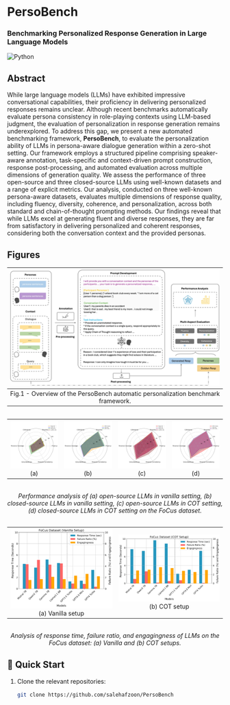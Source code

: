 # PersoBench
### Benchmarking Personalized Response Generation in Large Language Models
![Python](https://img.shields.io/badge/Python-Compatible-green.svg)


## Abstract
While large language models (LLMs) have exhibited impressive conversational capabilities, their proficiency in delivering personalized responses remains unclear. Although recent benchmarks automatically evaluate persona consistency in role-playing contexts using LLM-based judgment, the evaluation of personalization in response generation remains underexplored. To address this gap, we present a new automated benchmarking framework, **PersoBench**, to evaluate the personalization ability of LLMs in persona-aware dialogue generation within a zero-shot setting. Our framework employs a structured pipeline comprising speaker-aware annotation, task-specific and context-driven prompt construction, response post-processing, and automated evaluation across multiple dimensions of generation quality. We assess the performance of three open-source and three closed-source LLMs using well-known datasets and a range of explicit metrics. Our analysis, conducted on three well-known persona-aware datasets, evaluates multiple dimensions of response quality, including fluency, diversity, coherence, and personalization, across both standard and chain-of-thought prompting methods. Our findings reveal that while LLMs excel at generating fluent and diverse responses, they are far from satisfactory in delivering personalized and coherent responses, considering both the conversation context and the provided personas.


## Figures

| ![First Image Description](Figures/PersoBench_Overview.jpg) | 
|:----------------------------------------------------------:|
| Fig.1 - Overview of the PersoBench automatic personalization benchmark framework.|

<div align="center" style="margin: 30px 0;">

<table>
  <tr>
    <td align="center">
      <img src="Figures/radar_vanilla_open_source.png" alt="open-source vanilla" width="300"><br/>
      (a)
    </td>
    <td align="center">
      <img src="Figures/radar_vanilla_closed_source.png" alt="closed-source vanilla" width="300"><br/>
      (b)
    </td>
    <td align="center">
      <img src="Figures/radar_cot_open_source.png" alt="open-source cot" width="300"><br/>
      (c)
    </td>
    <td align="center">
      <img src="Figures/radar_cot_closed_source.png" alt="closed-source cot" width="300"><br/>
      (d)
    </td>
  </tr>
</table>

<br/>

<em>
Performance analysis of (a) open-source LLMs in vanilla setting,  
(b) closed-source LLMs in vanilla setting,  
(c) open-source LLMs in COT setting,  
(d) closed-source LLMs in COT setting on the FoCus dataset.
</em>

</div>


<div align="center" style="margin: 30px 0;">

<table>
  <tr>
    <td align="center">
      <img src="Figures/focus_vanilla_setup_grouped_plus_scaled.png" alt="vanilla setup" width="350"><br/>
      (a) Vanilla setup
    </td>
    <td align="center">
      <img src="Figures/focus_cot_setup_grouped_plus_scaled.png" alt="cot setup" width="350"><br/>
      (b) COT setup
    </td>
  </tr>
</table>

<br/>

<em>
Analysis of response time, failure ratio, and engagingness of LLMs on the FoCus dataset:  
(a) Vanilla and (b) COT setups.
</em>

</div>



## 🚀 Quick Start

1. Clone the relevant repositories:
   ```bash
   git clone https://github.com/salehafzoon/PersoBench

